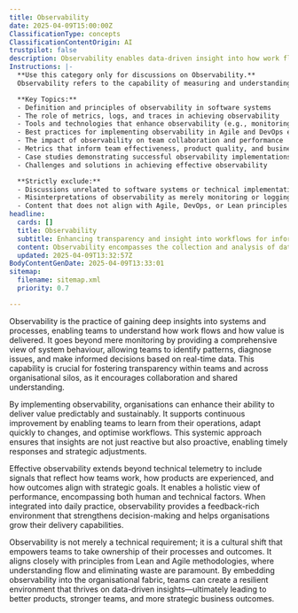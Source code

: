 ```yaml
---
title: Observability
date: 2025-04-09T15:00:00Z
ClassificationType: concepts
ClassificationContentOrigin: AI
trustpilot: false
description: Observability enables data-driven insight into how work flows and value is delivered. It supports transparency, informed decision-making, and continuous improvement across teams, products, and the business.
Instructions: |-
  **Use this category only for discussions on Observability.**  
  Observability refers to the capability of measuring and understanding the internal states of a system based on the data it generates. It enables teams to gain insights into how work flows and how value is delivered, fostering transparency, informed decision-making, and continuous improvement across various teams, products, and the business.

  **Key Topics:**  
  - Definition and principles of observability in software systems  
  - The role of metrics, logs, and traces in achieving observability  
  - Tools and technologies that enhance observability (e.g., monitoring solutions, dashboards)  
  - Best practices for implementing observability in Agile and DevOps environments  
  - The impact of observability on team collaboration and performance  
  - Metrics that inform team effectiveness, product quality, and business outcomes  
  - Case studies demonstrating successful observability implementations  
  - Challenges and solutions in achieving effective observability  

  **Strictly exclude:**  
  - Discussions unrelated to software systems or technical implementations  
  - Misinterpretations of observability as merely monitoring or logging  
  - Content that does not align with Agile, DevOps, or Lean principles
headline:
  cards: []
  title: Observability
  subtitle: Enhancing transparency and insight into workflows for informed decision-making and continuous improvement across teams, products, and the business.
  content: Observability encompasses the collection and analysis of data to enhance understanding of workflows and value delivery. It fosters transparency, enabling teams to make informed decisions and drive continuous improvement. Relevant topics include metrics, flow efficiency, feedback loops, and the interplay between systems, teams, products, and business outcomes.
  updated: 2025-04-09T13:32:57Z
BodyContentGenDate: 2025-04-09T13:33:01
sitemap:
  filename: sitemap.xml
  priority: 0.7

---
```

Observability is the practice of gaining deep insights into systems and processes, enabling teams to understand how work flows and how value is delivered. It goes beyond mere monitoring by providing a comprehensive view of system behaviour, allowing teams to identify patterns, diagnose issues, and make informed decisions based on real-time data. This capability is crucial for fostering transparency within teams and across organisational silos, as it encourages collaboration and shared understanding.

By implementing observability, organisations can enhance their ability to deliver value predictably and sustainably. It supports continuous improvement by enabling teams to learn from their operations, adapt quickly to changes, and optimise workflows. This systemic approach ensures that insights are not just reactive but also proactive, enabling timely responses and strategic adjustments.

Effective observability extends beyond technical telemetry to include signals that reflect how teams work, how products are experienced, and how outcomes align with strategic goals. It enables a holistic view of performance, encompassing both human and technical factors. When integrated into daily practice, observability provides a feedback-rich environment that strengthens decision-making and helps organisations grow their delivery capabilities.

Observability is not merely a technical requirement; it is a cultural shift that empowers teams to take ownership of their processes and outcomes. It aligns closely with principles from Lean and Agile methodologies, where understanding flow and eliminating waste are paramount. By embedding observability into the organisational fabric, teams can create a resilient environment that thrives on data-driven insights—ultimately leading to better products, stronger teams, and more strategic business outcomes.
